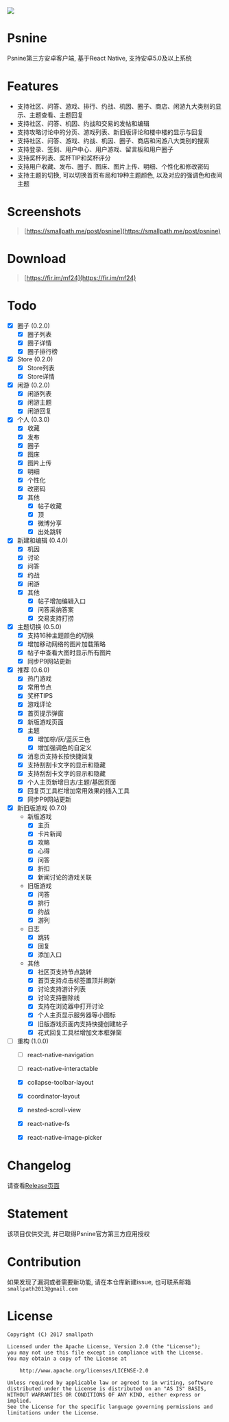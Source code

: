 <img src="./android/app/src/main/res/mipmap-xxxhdpi/ic_launcher.png">

# Psnine
Psnine第三方安卓客户端, 基于React Native, 支持安卓5.0及以上系统 

# Features
- 支持社区、问答、游戏、排行、约战、机因、圈子、商店、闲游九大类别的显示、主题查看、主题回复
- 支持社区、问答、机因、约战和交易的发帖和编辑
- 支持攻略讨论中的分页、游戏列表、新旧版评论和楼中楼的显示与回复
- 支持社区、问答、游戏、约战、机因、圈子、商店和闲游八大类别的搜索
- 支持登录、签到、用户中心、用户游戏、留言板和用户圈子
- 支持奖杯列表、奖杯TIP和奖杯评分
- 支持用户收藏、发布、圈子、图床、图片上传、明细、个性化和修改密码
- 支持主题的切换, 可以切换首页布局和19种主题颜色, 以及对应的强调色和夜间主题

# Screenshots
> [https://smallpath.me/post/psnine](https://smallpath.me/post/psnine)

# Download
> [https://fir.im/mf24](https://fir.im/mf24)

# Todo
- [x] 圈子 (0.2.0)
  - [x] 圈子列表
  - [x] 圈子详情
  - [x] 圈子排行榜
- [x] Store (0.2.0)
  - [x] Store列表
  - [x] Store详情
- [x] 闲游 (0.2.0)
  - [x] 闲游列表
  - [x] 闲游主题
  - [x] 闲游回复
- [x] 个人 (0.3.0)
  - [x] 收藏
  - [x] 发布
  - [x] 圈子
  - [x] 图床
  - [x] 图片上传
  - [x] 明细
  - [x] 个性化
  - [x] 改密码
  - [x] 其他
    - [x] 帖子收藏
    - [x] 顶
    - [x] 微博分享
    - [x] 出处跳转
- [x] 新建和编辑 (0.4.0)
  - [x] 机因
  - [x] 讨论
  - [x] 问答
  - [x] 约战
  - [x] 闲游
  - [x] 其他
    - [x] 帖子增加编辑入口
    - [x] 问答采纳答案
    - [x] 交易支持打捞
- [x] 主题切换 (0.5.0)
  - [x] 支持16种主题颜色的切换
  - [x] 增加移动网络的图片加载策略
  - [x] 帖子中查看大图时显示所有图片
  - [x] 同步P9网站更新
- [x] 推荐 (0.6.0)
  - [x] 热门游戏
  - [x] 常用节点 
  - [x] 奖杯TIPS 
  - [x] 游戏评论 
  - [x] 首页提示弹窗
  - [x] 新版游戏页面
  - [x] 主题
    - [x] 增加棕/灰/蓝灰三色
    - [x] 增加强调色的自定义
  - [x] 消息页支持长按快捷回复
  - [x] 支持刮刮卡文字的显示和隐藏
  - [x] 支持刮刮卡文字的显示和隐藏
  - [x] 个人主页新增日志/主题/基因页面
  - [x] 回复页工具栏增加常用效果的插入工具
  - [x] 同步P9网站更新
- [x] 新旧版游戏 (0.7.0)
  - 新版游戏
    - [x] 主页
    - [x] 卡片新闻
    - [x] 攻略
    - [x] 心得
    - [x] 问答
    - [x] 折扣
    - [x] 新闻讨论的游戏关联
  - 旧版游戏
    - [x] 问答
    - [x] 排行
    - [x] 约战
    - [x] 游列
  - 日志
    - [x] 跳转
    - [x] 回复
    - [x] 添加入口
  - 其他
    - [x] 社区页支持节点跳转
    - [x] 首页支持点击标签置顶并刷新
    - [x] 讨论支持游计列表
    - [x] 讨论支持删除线
    - [x] 支持在浏览器中打开讨论
    - [x] 个人主页显示服务器等小图标
    - [x] 旧版游戏页面内支持快捷创建帖子
    - [x] 花式回复工具栏增加文本框弹窗
- [ ] 重构 (1.0.0)
  - [ ] react-native-navigation
  - [ ] react-native-interactable
  - [x] collapse-toolbar-layout
  - [x] coordinator-layout
  - [x] nested-scroll-view
  - [x] react-native-fs
  - [x] react-native-image-picker


# Changelog
请查看[Release页面](https://github.com/smallpath/psnine/releases)

# Statement
该项目仅供交流, 并已取得Psnine官方第三方应用授权

# Contribution
如果发现了漏洞或者需要新功能, 请在本仓库新建issue, 也可联系邮箱`smallpath2013@gmail.com`

# License
```
Copyright (C) 2017 smallpath

Licensed under the Apache License, Version 2.0 (the "License");
you may not use this file except in compliance with the License.
You may obtain a copy of the License at

    http://www.apache.org/licenses/LICENSE-2.0

Unless required by applicable law or agreed to in writing, software
distributed under the License is distributed on an "AS IS" BASIS,
WITHOUT WARRANTIES OR CONDITIONS OF ANY KIND, either express or implied.
See the License for the specific language governing permissions and
limitations under the License.
```